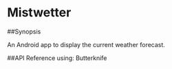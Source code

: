 # Mistwetter

##Synopsis

An Android app to display the current weather forecast. 



##API Reference
using: Butterknife
